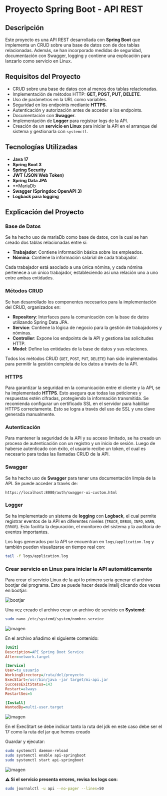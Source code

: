 # Proyecto Spring Boot - API REST

## Descripción
Este proyecto es una API REST desarrollada con **Spring Boot** que implementa un CRUD sobre una base de datos con de dos tablas relacionadas. Además, se han incorporado medidas de seguridad, documentación con Swagger, logging y contiene una explicación para lanzarlo como servicio en Linux.

## Requisitos del Proyecto
- CRUD sobre una base de datos con al menos dos tablas relacionadas.
- Implementación de métodos HTTP: **GET, POST, PUT, DELETE**.
- Uso de parámetros en la URL como variables.
- Seguridad en los endpoints mediante **HTTPS**.
- Autenticación y autorización antes de acceder a los endpoints.
- Documentación con **Swagger**.
- Implementación de **Logger** para registrar logs de la API.
- Creación de un **servicio en Linux** para iniciar la API en el arranque del sistema y gestionarla con `systemctl`.

## Tecnologías Utilizadas
- **Java 17**
- **Spring Boot 3**
- **Spring Security**
- **JWT (JSON Web Token)**
- **Spring Data JPA**
- **MariaDb
- **Swagger (Springdoc OpenAPI 3)**
- **Logback para logging**

## Explicación del Proyecto
### Base de Datos
Se ha hecho uso de mariaDb como base de datos, con la cual se han creado dos tablas relacionadas entre sí:
- **Trabajador**: Contiene información básica sobre los empleados.
- **Nómina**: Contiene la información salarial de cada trabajador.

Cada trabajador está asociado a una única nómina, y cada nómina pertenece a un único trabajador, estableciendo así una relación uno a uno entre ambas entidades.

### Métodos CRUD
Se han desarrollado los componentes necesarios para la implementación del CRUD, organizados en:
- **Repository**: Interfaces para la comunicación con la base de datos utilizando Spring Data JPA.
- **Service**: Contiene la lógica de negocio para la gestión de trabajadores y nóminas.
- **Controller**: Expone los endpoints de la API y gestiona las solicitudes HTTP.
- **Model**: Define las entidades de la base de datos y sus relaciones.

Todos los métodos CRUD (`GET`, `POST`, `PUT`, `DELETE`) han sido implementados para permitir la gestión completa de los datos a través de la API.

### HTTPS
Para garantizar la seguridad en la comunicación entre el cliente y la API, se ha implementado **HTTPS**. Esto asegura que todas las peticiones y respuestas estén cifradas, protegiendo la información transmitida. Se recomienda configurar un certificado SSL en el servidor para habilitar HTTPS correctamente. Esto se logra a través del uso de SSL y una clave generada manualmente.

### Autenticación
Para mantener la seguridad de la API y su acceso limitado, se ha creado un proceso de autenticación con un registro y un inicio de sesión. Luego de haberse autenticado con éxito, el usuario recibe un token, el cual es necesario para todas las llamadas CRUD de la API.

### Swagger
Se ha hecho uso de **Swagger** para tener una documentación limpia de la API. Se puede acceder a través de:
```
https://localhost:8080/auth/swagger-ui-custom.html
```

### Logger
Se ha implementado un sistema de **logging** con **Logback**, el cual permite registrar eventos de la API en diferentes niveles (`TRACE`, `DEBUG`, `INFO`, `WARN`, `ERROR`). Esto facilita la depuración, el monitoreo del sistema y la auditoría de eventos importantes.

Los logs generados por la API se encuentran en `logs/application.log` y también pueden visualizarse en tiempo real con:
```bash
tail -f logs/application.log
```

### Crear servicio en Linux para iniciar la API automáticamente
Para crear el servicio Linux de la api lo primero seria generar el archivo bootjar del programa.
Esto se puede hacer desde intelij clicando dos veces en bootjar:

![bootjar](https://github.com/user-attachments/assets/22278999-7f2e-4939-bc0d-825674126a75)

Una vez creado el archivo crear un archivo de servicio en **Systemd**:
```bash
sudo nano /etc/systemd/system/nombre.service
```
![imagen](https://github.com/user-attachments/assets/a9165e1a-7eb4-4916-a8d4-be0364c1de2e)


En el archivo añadimo el siguiente contenido:
```ini
[Unit]
Description=API Spring Boot Service
After=network.target

[Service]
User=tu_usuario
WorkingDirectory=/ruta/del/proyecto
ExecStart=/usr/bin/java -jar target/mi-api.jar
SuccessExitStatus=143
Restart=always
RestartSec=5

[Install]
WantedBy=multi-user.target
```
![imagen](https://github.com/user-attachments/assets/a26e2934-5cbb-4ce1-9328-1c47f4c3b034)

En el ExecStart se debe indicar tanto la ruta del jdk en este caso debe ser el 17 como la ruta del jar que hemos creado

Guardar y ejecutar:
```bash
sudo systemctl daemon-reload
sudo systemctl enable api-springboot
sudo systemctl start api-springboot
```
![imagen](https://github.com/user-attachments/assets/9614a4a9-1eb2-4b47-a4f8-80eac0893624)

**⚠️ Si el servicio presenta errores, revisa los logs con:**
```bash
sudo journalctl -u api --no-pager --lines=50


